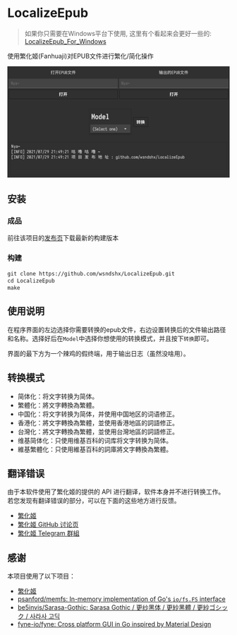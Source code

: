 # LocalizeEpub

> 如果你只需要在Windows平台下使用, 这里有个看起来会更好一些的: [LocalizeEpub_For_Windows](https://github.com/wsndshx/LocalizeEpub_For_Windows)

使用繁化姬(Fanhuaji)对EPUB文件进行繁化/简化操作

![image-20210729215236221](README/image-20210729215236221.png)

## 安装

### 成品

前往该项目的[发布页](https://github.com/wsndshx/LocalizeEpub/releases)下载最新的构建版本

### 构建

```shell
git clone https://github.com/wsndshx/LocalizeEpub.git
cd LocalizeEpub
make
```

## 使用说明

在程序界面的左边选择你需要转换的epub文件，右边设置转换后的文件输出路径和名称。选择好后在`Model`中选择你想使用的转换模式，并且按下`转换`即可。

界面的最下方为一个辣鸡的假终端，用于输出日志（虽然没啥用）。

## 转换模式

- 简体化：将文字转换为简体。
- 繁體化：將文字轉換為繁體。
- 中国化：将文字转换为简体，并使用中国地区的词语修正。
- 香港化：將文字轉換為繁體，並使用香港地區的詞語修正。
- 台灣化：將文字轉換為繁體，並使用台灣地區的詞語修正。
- 维基简体化：只使用维基百科的词库将文字转换为简体。
- 維基繁體化：只使用維基百科的詞庫將文字轉換為繁體。

## 翻译错误

由于本软件使用了繁化姬的提供的 API 进行翻译，软件本身并不进行转换工作。若您发现有翻译错误的部分，可以在下面的这些地方进行反馈。

- [繁化姬](https://zhconvert.org/)
- [繁化姬 GitHub 讨论页](https://github.com/Fanhuaji/discussion/issues)
- [繁化姬 Telegram 群組](https://t.me/fanhuaji)

## 感谢

本项目使用了以下项目：

- [繁化姬](https://zhconvert.org/)
- [psanford/memfs: In-memory implementation of Go's `io/fs.FS` interface](https://github.com/psanford/memfs)
- [be5invis/Sarasa-Gothic: Sarasa Gothic / 更纱黑体 / 更紗黑體 / 更紗ゴシック / 사라사 고딕](https://github.com/be5invis/Sarasa-Gothic)
- [fyne-io/fyne: Cross platform GUI in Go inspired by Material Design](https://github.com/fyne-io/fyne)
